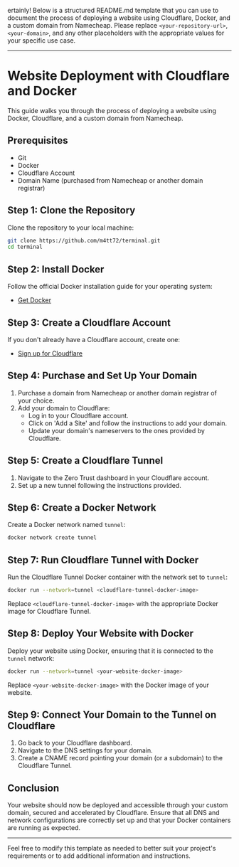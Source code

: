 ertainly! Below is a structured README.md template that you can use to document the process of deploying a website using Cloudflare, Docker, and a custom domain from Namecheap. Please replace `<your-repository-url>`, `<your-domain>`, and any other placeholders with the appropriate values for your specific use case.

---

# Website Deployment with Cloudflare and Docker

This guide walks you through the process of deploying a website using Docker, Cloudflare, and a custom domain from Namecheap.

## Prerequisites

- Git
- Docker
- Cloudflare Account
- Domain Name (purchased from Namecheap or another domain registrar)

## Step 1: Clone the Repository

Clone the repository to your local machine:

```bash
git clone https://github.com/m4tt72/terminal.git
cd terminal
```

## Step 2: Install Docker

Follow the official Docker installation guide for your operating system:

- [Get Docker](https://docs.docker.com/get-docker/)

## Step 3: Create a Cloudflare Account

If you don't already have a Cloudflare account, create one:

- [Sign up for Cloudflare](https://www.cloudflare.com/)

## Step 4: Purchase and Set Up Your Domain

1. Purchase a domain from Namecheap or another domain registrar of your choice.
2. Add your domain to Cloudflare:
   - Log in to your Cloudflare account.
   - Click on 'Add a Site' and follow the instructions to add your domain.
   - Update your domain's nameservers to the ones provided by Cloudflare.

## Step 5: Create a Cloudflare Tunnel

1. Navigate to the Zero Trust dashboard in your Cloudflare account.
2. Set up a new tunnel following the instructions provided.

## Step 6: Create a Docker Network

Create a Docker network named `tunnel`:

```bash
docker network create tunnel
```

## Step 7: Run Cloudflare Tunnel with Docker

Run the Cloudflare Tunnel Docker container with the network set to `tunnel`:

```bash
docker run --network=tunnel <cloudflare-tunnel-docker-image>
```

Replace `<cloudflare-tunnel-docker-image>` with the appropriate Docker image for Cloudflare Tunnel.

## Step 8: Deploy Your Website with Docker

Deploy your website using Docker, ensuring that it is connected to the `tunnel` network:

```bash
docker run --network=tunnel <your-website-docker-image>
```

Replace `<your-website-docker-image>` with the Docker image of your website.

## Step 9: Connect Your Domain to the Tunnel on Cloudflare

1. Go back to your Cloudflare dashboard.
2. Navigate to the DNS settings for your domain.
3. Create a CNAME record pointing your domain (or a subdomain) to the Cloudflare Tunnel.

## Conclusion

Your website should now be deployed and accessible through your custom domain, secured and accelerated by Cloudflare. Ensure that all DNS and network configurations are correctly set up and that your Docker containers are running as expected.

---

Feel free to modify this template as needed to better suit your project's requirements or to add additional information and instructions.

